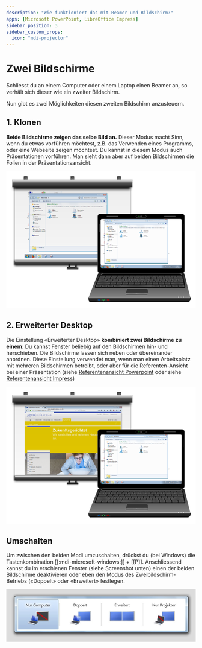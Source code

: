 ```yaml
---
description: "Wie funktioniert das mit Beamer und Bildschirm?"
apps: [Microsoft PowerPoint, LibreOffice Impress]
sidebar_position: 3
sidebar_custom_props:
  icon: "mdi-projector"
---
```


# Zwei Bildschirme



Schliesst du an einem Computer oder einem Laptop einen Beamer an, so verhält sich dieser wie ein zweiter Bildschirm.

Nun gibt es zwei Möglichkeiten diesen zweiten Bildschirm anzusteuern.

## 1. Klonen
**Beide Bildschirme zeigen das selbe Bild an.** Dieser Modus macht Sinn, wenn du etwas vorführen möchtest, z.B. das Verwenden eines Programms, oder eine Webseite zeigen möchtest. Du kannst in diesem Modus auch Präsentationen vorführen. Man sieht dann aber auf beiden Bildschirmen die Folien in der Präsentationsansicht.


![Laptop und Beamer im Klonmodus](./images/klonen.png)

## 2. Erweiterter Desktop
Die Einstellung «Erweiterter Desktop» **kombiniert zwei Bildschirme zu einem**: Du kannst Fenster beliebig auf den Bildschirmen hin- und herschieben. Die Bildschirme lassen sich neben oder übereinander anordnen. Diese Einstellung verwendet man, wenn man einen Arbeitsplatz mit mehreren Bildschirmen betreibt, oder aber für die Referenten-Ansicht bei einer Präsentation (siehe [Referentenansicht Powerpoint](../../powerpoint/referentenansicht/) oder siehe [Referentenansicht Impress](../../impress/referentenansicht/))

![Laptop und Beamer mit erweitertem Desktop](./images/erweiterter-desktop.png)


## Umschalten
Um zwischen den beiden Modi umzuschalten, drückst du (bei Windows) die Tastenkombination [[:mdi-microsoft-windows:]] + [[P]]. Anschliessend kannst du im erschienen Fenster (siehe Screenshot unten) einen der beiden Bildschirme deaktivieren oder eben den Modus des Zweibildschirm-Betriebs («Doppelt» oder «Erweitert» festlegen.

![Auswahl des Betriebsmodus für mehrere Bildschirme](./images/windows-p.jpg)


